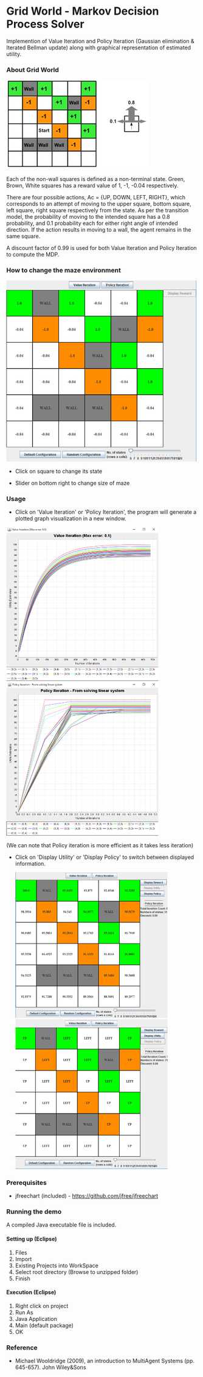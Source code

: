 # Grid World - Markov Decision Process Solver

Implemention of Value Iteration and Policy Iteration (Gaussian elimination & Iterated Bellman update) along with graphical representation of estimated utility.

### About Grid World

![](images/Maze.png?raw=true)

Each of the non-wall squares is defined as a non-terminal state. Green, Brown, White squares has a
reward value of 1, -1, -0.04 respectively.

There are four possible actions, Ac = {UP, DOWN, LEFT, RIGHT}, which corresponds to an attempt of
moving to the upper square, bottom square, left square, right square respectively from the state. As per
the transition model, the probability of moving to the intended square has a 0.8 probability,
and 0.1 probability each for either right angle of intended direction. If the action results in moving to a
wall, the agent remains in the same square.

A discount factor of 0.99 is used for both Value Iteration and Policy Iteration to
compute the MDP.

### How to change the maze environment

<img src="images/Program.PNG?raw=true" width="500"/>

- Click on square to change its state

- Slider on bottom right to change size of maze

### Usage

- Click on 'Value Iteration' or 'Policy Iteration', the program will generate a plotted graph visualization in a new window.

<img src="images/Value Iteration.png?raw=true" width="400"/>  <img src="images/Policy_Iteration.PNG?raw=true" width="400"/>

(We can note that Policy iteration is more efficient as it takes less iteration)

- Click on 'Display Utility' or 'Display Policy' to switch between displayed information.


  <img src="images/Utility.PNG?raw=true" width="400"/> <img src="images/Policy.PNG?raw=true" width="400"/>


### Prerequisites 
- jfreechart (included) - https://github.com/jfree/jfreechart

### Running the demo

A compiled Java executable file is included.

#### Setting up (Eclipse)

1. Files 
2. Import 
3. Existing Projects into WorkSpace 
4. Select root directory (Browse to unzipped folder)
5. Finish 

#### Execution (Eclipse)


1. Right click on project
2. Run As 
3. Java Application 
4. Main (default package) 
5. OK 


### Reference

- Michael Wooldridge (2009), an introduction to MultiAgent Systems (pp. 645-657). John Wiley&Sons
